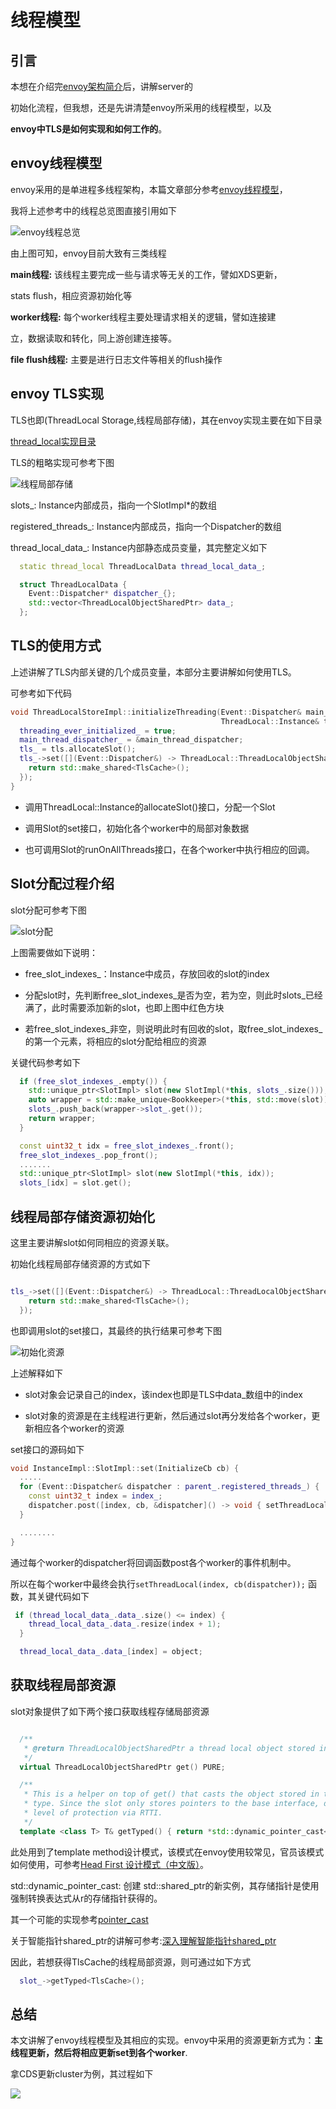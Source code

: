 # 线程模型

## 引言

本想在介绍完[envoy架构简介](./envoy架构简介.md)后，讲解server的

初始化流程，但我想，还是先讲清楚envoy所采用的线程模型，以及

**envoy中TLS是如何实现和如何工作的**。

## envoy线程模型

envoy采用的是单进程多线程架构，本篇文章部分参考[envoy线程模型](https://cloud.tencent.com/developer/article/1507300)，

我将上述参考中的线程总览图直接引用如下

![envoy线程总览](./images/evnoy_thread.png)

由上图可知，envoy目前大致有三类线程

**main线程:** 该线程主要完成一些与请求等无关的工作，譬如XDS更新，

stats flush，相应资源初始化等

**worker线程:** 每个worker线程主要处理请求相关的逻辑，譬如连接建

立，数据读取和转化，同上游创建连接等。

**file flush线程:** 主要是进行日志文件等相关的flush操作

## envoy TLS实现

TLS也即(ThreadLocal Storage,线程局部存储)，其在envoy实现主要在如下目录

[thread_local实现目录](https://github.com/envoyproxy/envoy/tree/v1.15.5/source/common/thread_local)

TLS的粗略实现可参考下图

![线程局部存储](./images/thread_local.png)

slots_: Instance内部成员，指向一个SlotImpl*的数组

registered_threads_: Instance内部成员，指向一个Dispatcher的数组

thread_local_data_: Instance内部静态成员变量，其完整定义如下

```c++
  static thread_local ThreadLocalData thread_local_data_;

  struct ThreadLocalData {
    Event::Dispatcher* dispatcher_{};
    std::vector<ThreadLocalObjectSharedPtr> data_;
  };
```

## TLS的使用方式

上述讲解了TLS内部关键的几个成员变量，本部分主要讲解如何使用TLS。

可参考如下代码

```c++
void ThreadLocalStoreImpl::initializeThreading(Event::Dispatcher& main_thread_dispatcher,
                                               ThreadLocal::Instance& tls) {
  threading_ever_initialized_ = true;
  main_thread_dispatcher_ = &main_thread_dispatcher;
  tls_ = tls.allocateSlot();
  tls_->set([](Event::Dispatcher&) -> ThreadLocal::ThreadLocalObjectSharedPtr {
    return std::make_shared<TlsCache>();
  });
}
```

- 调用ThreadLocal::Instance的allocateSlot()接口，分配一个Slot

- 调用Slot的set接口，初始化各个worker中的局部对象数据

- 也可调用Slot的runOnAllThreads接口，在各个worker中执行相应的回调。

## Slot分配过程介绍

slot分配可参考下图

![slot分配](./images/slot1.png)

上图需要做如下说明：

- free_slot_indexes_：Instance中成员，存放回收的slot的index

- 分配slot时，先判断free_slot_indexes_是否为空，若为空，则此时slots_已经满了，此时需要添加新的slot，也即上图中红色方块

- 若free_slot_indexes_非空，则说明此时有回收的slot，取free_slot_indexes_的第一个元素，将相应的slot分配给相应的资源

关键代码参考如下

```c++
  if (free_slot_indexes_.empty()) {
    std::unique_ptr<SlotImpl> slot(new SlotImpl(*this, slots_.size()));
    auto wrapper = std::make_unique<Bookkeeper>(*this, std::move(slot));
    slots_.push_back(wrapper->slot_.get());
    return wrapper;
  }

  const uint32_t idx = free_slot_indexes_.front();
  free_slot_indexes_.pop_front();
  .......
  std::unique_ptr<SlotImpl> slot(new SlotImpl(*this, idx));
  slots_[idx] = slot.get();
```

## 线程局部存储资源初始化

这里主要讲解slot如何同相应的资源关联。

初始化线程局部存储资源的方式如下

```c++

tls_->set([](Event::Dispatcher&) -> ThreadLocal::ThreadLocalObjectSharedPtr {
    return std::make_shared<TlsCache>();
  });

```
也即调用slot的set接口，其最终的执行结果可参考下图

![初始化资源](./images/slot2.png)

上述解释如下

- slot对象会记录自己的index，该index也即是TLS中data_数组中的index

- slot对象的资源是在主线程进行更新，然后通过slot再分发给各个worker，更新相应各个worker的资源

set接口的源码如下
```c++
void InstanceImpl::SlotImpl::set(InitializeCb cb) {
  .....
  for (Event::Dispatcher& dispatcher : parent_.registered_threads_) {
    const uint32_t index = index_;
    dispatcher.post([index, cb, &dispatcher]() -> void { setThreadLocal(index, cb(dispatcher)); });
  }

  ........
}
```
通过每个worker的dispatcher将回调函数post各个worker的事件机制中。

所以在每个worker中最终会执行`setThreadLocal(index, cb(dispatcher));` 函数，其关键代码如下

```c++
 if (thread_local_data_.data_.size() <= index) {
    thread_local_data_.data_.resize(index + 1);
  }

  thread_local_data_.data_[index] = object;
```

## 获取线程局部资源

slot对象提供了如下两个接口获取线程存储局部资源

```c++

  /**
   * @return ThreadLocalObjectSharedPtr a thread local object stored in the slot.
   */
  virtual ThreadLocalObjectSharedPtr get() PURE;

  /**
   * This is a helper on top of get() that casts the object stored in the slot to the specified
   * type. Since the slot only stores pointers to the base interface, dynamic_cast provides some
   * level of protection via RTTI.
   */
  template <class T> T& getTyped() { return *std::dynamic_pointer_cast<T>(get()); }
```
此处用到了template method设计模式，该模式在envoy使用较常见，官员该模式如何使用，可参考[Head First 设计模式（中文版）](https://book.douban.com/subject/2243615/)。

std::dynamic_pointer_cast: 创建 std::shared_ptr的新实例，其存储指针是使用强制转换表达式从r的存储指针获得的。

其一个可能的实现参考[pointer_cast](https://en.cppreference.com/w/cpp/memory/shared_ptr/pointer_cast) 

关于智能指针shared_ptr的讲解可参考:[深入理解智能指针shared_ptr](https://zhuanlan.zhihu.com/p/548864356)

因此，若想获得TlsCache的线程局部资源，则可通过如下方式

```c++
  slot_->getTyped<TlsCache>();
```

## 总结

本文讲解了envoy线程模型及其相应的实现。envoy中采用的资源更新方式为：**主线程更新，然后将相应更新set到各个worker**.

拿CDS更新cluster为例，其过程如下

![](./images/slot3.png)






